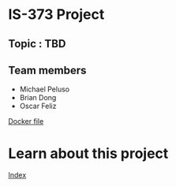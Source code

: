 # IS-373 Project

## Topic : TBD

## Team members
- Michael Peluso
- Brian Dong
- Oscar Feliz

[Docker file](https://github.com/michaelpeluso/IS-373/blob/main/docker.md)


# Learn about this project
[Index](https://github.com/michaelpeluso/IS-373/blob/main/deployment/README.md)
